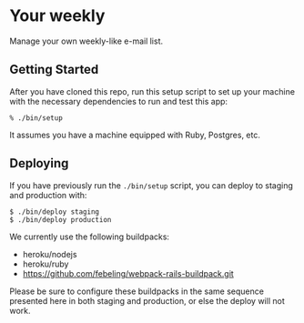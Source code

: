 # Your weekly

Manage your own weekly-like e-mail list.

## Getting Started

After you have cloned this repo, run this setup script to set up your machine
with the necessary dependencies to run and test this app:

    % ./bin/setup

It assumes you have a machine equipped with Ruby, Postgres, etc.
## Deploying

If you have previously run the `./bin/setup` script,
you can deploy to staging and production with:

    $ ./bin/deploy staging
    $ ./bin/deploy production

We currently use the following buildpacks:

- heroku/nodejs
- heroku/ruby
- https://github.com/febeling/webpack-rails-buildpack.git

Please be sure to configure these buildpacks in the same sequence
presented here in both staging and production, or else the deploy will
not work.

